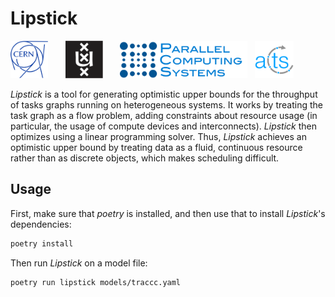 # Lipstick

[<img src="docs/static/cern-logo.svg" alt="CERN logo" height="60px"/>](https://home.web.cern.ch/)
&nbsp;&nbsp;&nbsp;&nbsp;&nbsp;
[<img src="docs/static/uva-logo.svg" alt="UvA logo" height="60px"/>](https://www.uva.nl/)
&nbsp;&nbsp;&nbsp;&nbsp;&nbsp;
[<img src="docs/static/pcs-logo.svg" alt="PCS logo" height="60px"/>](https://pcs-research.nl/)
&nbsp;
[<img src="docs/static/acts-logo.svg" alt="Acts logo" height="60px"/>](https://acts.readthedocs.io/en/latest/)

_Lipstick_ is a tool for generating optimistic upper bounds for the throughput
of tasks graphs running on heterogeneous systems. It works by treating the task
graph as a flow problem, adding constraints about resource usage (in
particular, the usage of compute devices and interconnects). _Lipstick_ then
optimizes using a linear programming solver. Thus, _Lipstick_ achieves an
optimistic upper bound by treating data as a fluid, continuous resource rather
than as discrete objects, which makes scheduling difficult.

## Usage

First, make sure that _poetry_ is installed, and then use that to install
_Lipstick_'s dependencies:

```bash
poetry install
```

Then run _Lipstick_ on a model file:

```bash
poetry run lipstick models/traccc.yaml
```
